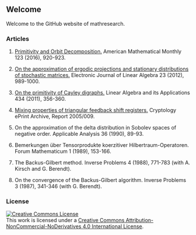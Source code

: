 ## Welcome

Welcome to the GitHub website of mathresearch.


### Articles 

1. [Primitivity and Orbit Decomposition.](http://www.jstor.org/stable/10.4169/amer.math.monthly.123.9.920) American Mathematical Monthly 123 (2016), 920-923.
2. [On the approximation of ergodic projections and stationary distributions of stochastic matrices.](http://repository.uwyo.edu/cgi/viewcontent.cgi?article=1570&context=ela) Electronic Journal of Linear Algebra 23 (2012), 989-1000.

3. [On the primitivity of Cayley digraphs.](http://www.sciencedirect.com/science/article/pii/S0024379510004374) Linear Algebra and its Applications 434 (2011), 356-360.

4. [Mixing  properties  of  triangular  feedback  shift  registers.](http://eprint.iacr.org/2005/009.pdf) Cryptology ePrint Archive, Report 2005/009.

5. On the approximation of the delta distribution in Sobolev spaces of negative order. Applicable Analysis 36 (1990), 89-93.

6. Bemerkungen über Tensorprodukte koerzitiver Hilbertraum-Operatoren. Forum Mathematicum 1 (1989), 153-166.

7. The Backus-Gilbert method. Inverse Problems 4 (1988), 771-783 (with A. Kirsch and G. Berendt).

8. On the convergence of the Backus-Gilbert algorithm. Inverse Problems 3 (1987), 341-346 (with G. Berendt).



### License

<a rel="license" href="http://creativecommons.org/licenses/by-nc-nd/4.0/"><img alt="Creative Commons License" style="border-width:0" src="https://i.creativecommons.org/l/by-nc-nd/4.0/88x31.png" /></a><br />This work is licensed under a <a rel="license" href="http://creativecommons.org/licenses/by-nc-nd/4.0/">Creative Commons Attribution-NonCommercial-NoDerivatives 4.0 International License</a>.
